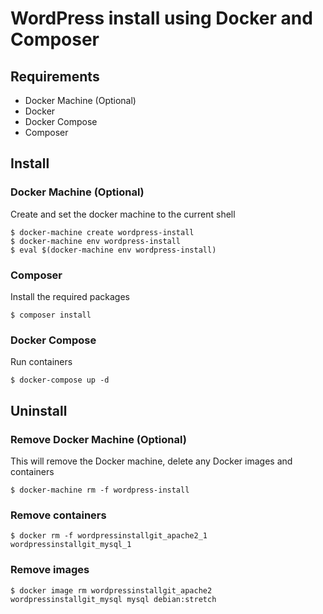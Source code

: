 # WordPress install using Docker and Composer


## Requirements

- Docker Machine (Optional)
- Docker
- Docker Compose
- Composer

## Install

### Docker Machine (Optional)

Create and set the docker machine to the current shell

```
$ docker-machine create wordpress-install
$ docker-machine env wordpress-install
$ eval $(docker-machine env wordpress-install)
```
### Composer

Install the required packages
```
$ composer install
```
### Docker Compose
Run containers
```
$ docker-compose up -d
```
## Uninstall

### Remove Docker Machine (Optional)

This will remove the Docker machine, delete any Docker images and containers
```
$ docker-machine rm -f wordpress-install
```

### Remove containers
```
$ docker rm -f wordpressinstallgit_apache2_1  wordpressinstallgit_mysql_1
```

### Remove images
```
$ docker image rm wordpressinstallgit_apache2  wordpressinstallgit_mysql mysql debian:stretch
```